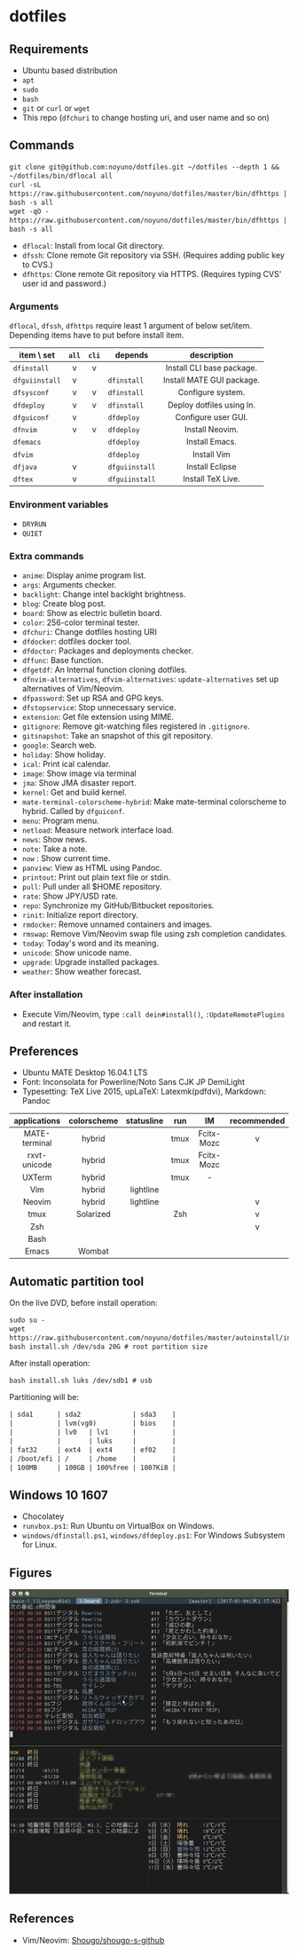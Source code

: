 # dotfiles

## Requirements

- Ubuntu based distribution
- `apt`
- `sudo`
- `bash`
- `git` or `curl` or `wget`
- This repo (`dfchuri` to change hosting uri, and user name and so on)

## Commands

    git clone git@github.com:noyuno/dotfiles.git ~/dotfiles --depth 1 && ~/dotfiles/bin/dflocal all
    curl -sL https://raw.githubusercontent.com/noyuno/dotfiles/master/bin/dfhttps | bash -s all
    wget -qO - https://raw.githubusercontent.com/noyuno/dotfiles/master/bin/dfhttps | bash -s all

- `dflocal`: Install from local Git directory.
- `dfssh`: Clone remote Git repository via SSH. (Requires adding public key to
CVS.)
- `dfhttps`: Clone remote Git repository via HTTPS. (Requires typing CVS' user
id and password.)

### Arguments

`dflocal`, `dfssh`, `dfhttps` require least 1 argument of below set/item.
Depending items have to put before install item.

| item   \ set   | `all` | `cli` | depends        | description               |
| :------------: | :---: | :---: | :------------: | :-----------------------: |
| `dfinstall   ` | v     | v     |                | Install CLI base package. |
| `dfguiinstall` | v     |       | `dfinstall   ` | Install MATE GUI package. |
| `dfsysconf   ` | v     | v     | `dfinstall   ` | Configure system.         |
| `dfdeploy    ` | v     | v     | `dfinstall   ` | Deploy dotfiles using ln. |
| `dfguiconf   ` | v     |       | `dfdeploy    ` | Configure user GUI.       |
| `dfnvim      ` | v     | v     | `dfdeploy    ` | Install Neovim.           |
| `dfemacs     ` |       |       | `dfdeploy    ` | Install Emacs.            |
| `dfvim       ` |       |       | `dfdeploy    ` | Install Vim               |
| `dfjava      ` | v     |       | `dfguiinstall` | Install Eclipse           |
| `dftex       ` | v     |       | `dfguiinstall` | Install TeX Live.         |

### Environment variables

- `DRYRUN`
- `QUIET`

### Extra commands

- `anime`: Display anime program list.
- `args`: Arguments checker.
- `backlight`: Change intel backlght brightness.
- `blog`: Create blog post.
- `board`: Show as electric bulletin board.
- `color`: 256-color terminal tester.
- `dfchuri`: Change dotfiles hosting URI
- `dfdocker`: dotfiles docker tool.
- `dfdoctor`: Packages and deployments checker.
- `dffunc`: Base function.
- `dfgetdf`: An Internal function cloning dotfiles.
- `dfnvim-alternatives`, `dfvim-alternatives`: `update-alternatives` set up alternatives of Vim/Neovim.
- `dfpassword`: Set up RSA and GPG keys.
- `dfstopservice`: Stop unnecessary service.
- `extension`: Get file extension using MIME.
- `gitignore`: Remove git-watching files registered in `.gitignore`.
- `gitsnapshot`: Take an snapshot of this git repository.
- `google`: Search web.
- `holiday`: Show holiday.
- `ical`: Print ical calendar.
- `image`: Show image via terminal
- `jma`: Show JMA disaster report.
- `kernel`: Get and build kernel.
- `mate-terminal-colorscheme-hybrid`: Make mate-terminal colorscheme to hybrid. Called by `dfguiconf`.
- `menu`: Program menu.
- `netload`: Measure network interface load.
- `news`: Show news.
- `note`: Take a note.
- `now` : Show current time.
- `panview`: View as HTML using Pandoc.
- `printout`: Print out plain text file or stdin.
- `pull`: Pull under all $HOME repository.
- `rate`: Show JPY/USD rate.
- `repo`: Synchronize my GitHub/Bitbucket repositories.
- `rinit`: Initialize report directory.
- `rmdocker`: Remove unnamed containers and images.
- `rmswap`: Remove Vim/Neovim swap file using zsh completion candidates.
- `today`: Today's word and its meaning.
- `unicode`: Show unicode name.
- `upgrade`: Upgrade installed packages.
- `weather`: Show weather forecast.

### After installation

- Execute Vim/Neovim, type `:call dein#install()`, `:UpdateRemotePlugins` and
restart it.

## Preferences

- Ubuntu MATE Desktop 16.04.1 LTS
- Font: Inconsolata for Powerline/Noto Sans CJK JP DemiLight
- Typesetting: TeX Live 2015, upLaTeX: Latexmk(pdfdvi), Markdown: Pandoc

| applications  | colorscheme | statusline | run  | IM         | recommended |
|:-------------:|:-----------:|:----------:|:----:|:----------:|:-----------:|
| MATE-terminal | hybrid      |            | tmux | Fcitx-Mozc | v           |
| rxvt-unicode  | hybrid      |            | tmux | Fcitx-Mozc |             |
| UXTerm        | hybrid      |            | tmux | -          |             |
| Vim           | hybrid      | lightline  |      |            |             |
| Neovim        | hybrid      | lightline  |      |            | v           |
| tmux          | Solarized   |            | Zsh  |            | v           |
| Zsh           |             |            |      |            | v           |
| Bash          |             |            |      |            |             |
| Emacs         | Wombat      |            |      |            |             |

## Automatic partition tool

On the live DVD, before install operation:

    sudo su -
    wget https://raw.githubusercontent.com/noyuno/dotfiles/master/autoinstall/install.sh
    bash install.sh /dev/sda 20G # root partition size

After install operation:

    bash install.sh luks /dev/sdb1 # usb

Partitioning will be:

    | sda1      | sda2             | sda3    |
    |           | lvm(vg0)         | bios    |
    |           | lv0   | lv1      |         |
    |           |       | luks     |         |
    | fat32     | ext4  | ext4     | ef02    |
    | /boot/efi | /     | /home    |         |
    | 100MB     | 100GB | 100%free | 1007KiB |

## Windows 10 1607

- Chocolatey
- `runvbox.ps1`: Run Ubuntu on VirtualBox on Windows.
- `windows/dfinstall.ps1`, `windows/dfdeploy.ps1`: For Windows Subsystem for Linux.

## Figures

![fig](https://raw.githubusercontent.com/noyuno/dotfiles/master/fig/fig.png)

## References
- Vim/Neovim: [Shougo/shougo-s-github](https://github.com/Shougo/shougo-s-github)

